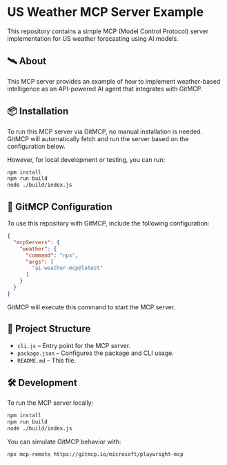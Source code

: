 # US Weather MCP Server Example

This repository contains a simple MCP (Model Control Protocol) server implementation for US weather forecasting using AI models.

## 🛰️ About

This MCP server provides an example of how to implement weather-based intelligence as an API-powered AI agent that integrates with GitMCP.

## 📦 Installation

To run this MCP server via GitMCP, no manual installation is needed. GitMCP will automatically fetch and run the server based on the configuration below.

However, for local development or testing, you can run:

```bash
npm install
npm run build
node ./build/index.js
```

## 🚀 GitMCP Configuration

To use this repository with GitMCP, include the following configuration:

```json
{
  "mcpServers": {
    "weather": {
      "command": "npx",
      "args": [
        "ai-weather-mcp@latest"
      ]
    }
  }
}
```

GitMCP will execute this command to start the MCP server.

## 📁 Project Structure

- `cli.js` – Entry point for the MCP server.
- `package.json` – Configures the package and CLI usage.
- `README.md` – This file.

## 🛠️ Development

To run the MCP server locally:

```bash
npm install
npm run build
node ./build/index.js
```

You can simulate GitMCP behavior with:

```bash
npx mcp-remote https://gitmcp.io/microsoft/playwright-mcp
```
